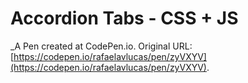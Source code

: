 # Accordion Tabs - CSS + JS
 _A Pen created at CodePen.io. Original URL: [https://codepen.io/rafaelavlucas/pen/zyVXYV](https://codepen.io/rafaelavlucas/pen/zyVXYV).

 
